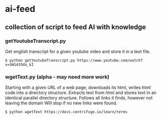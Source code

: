 # ai-feed

## collection of script to feed AI with knowledge

### getYoutubeTranscript.py

Get english transcript for a given youtube video and store it in a text file.

`$ python getYoutubeTranscript.py https://www.youtube.com/watch?v=SW14tOda_kI`

### wgetText.py (alpha - may need more work)

Starting with a given URL of a web page, downloads its html, writes html code into a directory structure.
Extracts text from html and stores text in an identical parallel directory structure.
Follows all links it finds, however not leaving the domain 
Will stop if no new links were found.

`$ python wgetText https://docs.centrifuge.io/learn/terms`


